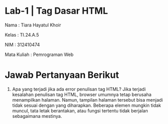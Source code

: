 # Lab-1 | Tag Dasar HTML

Nama : Tiara Hayatul Khoir

Kelas : TI.24.A.5

NIM : 312410474

Mata Kuliah : Pemrograman Web

# Jawab Pertanyaan Berikut

1. Apa yang terjadi jika ada error penulisan tag HTML?
Jika terjadi kesalahan penulisan tag HTML, browser umumnya tetap berusaha menampilkan halaman. Namun, tampilan halaman tersebut bisa menjadi tidak sesuai dengan yang diharapkan. Beberapa elemen mungkin tidak muncul, tata letak berantakan, atau fungsi tertentu tidak berjalan sebagaimana mestinya.
